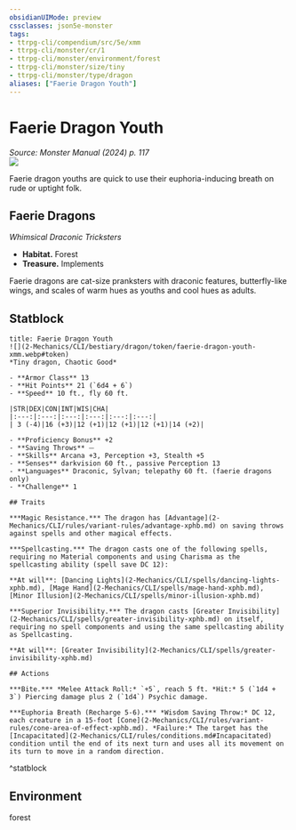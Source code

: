 ```yaml
---
obsidianUIMode: preview
cssclasses: json5e-monster
tags:
- ttrpg-cli/compendium/src/5e/xmm
- ttrpg-cli/monster/cr/1
- ttrpg-cli/monster/environment/forest
- ttrpg-cli/monster/size/tiny
- ttrpg-cli/monster/type/dragon
aliases: ["Faerie Dragon Youth"]
---
```

# Faerie Dragon Youth
*Source: Monster Manual (2024) p. 117*  
![](2-Mechanics/CLI/bestiary/dragon/img/faerie-dragons.webp#right)

Faerie dragon youths are quick to use their euphoria-inducing breath on rude or uptight folk.

## Faerie Dragons

*Whimsical Draconic Tricksters*

- **Habitat.** Forest  
- **Treasure.** Implements  

Faerie dragons are cat-size pranksters with draconic features, butterfly-like wings, and scales of warm hues as youths and cool hues as adults.

## Statblock

```ad-statblock
title: Faerie Dragon Youth
![](2-Mechanics/CLI/bestiary/dragon/token/faerie-dragon-youth-xmm.webp#token)
*Tiny dragon, Chaotic Good*

- **Armor Class** 13 
- **Hit Points** 21 (`6d4 + 6`) 
- **Speed** 10 ft., fly 60 ft.

|STR|DEX|CON|INT|WIS|CHA|
|:---:|:---:|:---:|:---:|:---:|:---:|
| 3 (-4)|16 (+3)|12 (+1)|12 (+1)|12 (+1)|14 (+2)|

- **Proficiency Bonus** +2
- **Saving Throws** ⏤
- **Skills** Arcana +3, Perception +3, Stealth +5
- **Senses** darkvision 60 ft., passive Perception 13
- **Languages** Draconic, Sylvan; telepathy 60 ft. (faerie dragons only)
- **Challenge** 1

## Traits

***Magic Resistance.*** The dragon has [Advantage](2-Mechanics/CLI/rules/variant-rules/advantage-xphb.md) on saving throws against spells and other magical effects.

***Spellcasting.*** The dragon casts one of the following spells, requiring no Material components and using Charisma as the spellcasting ability (spell save DC 12):

**At will**: [Dancing Lights](2-Mechanics/CLI/spells/dancing-lights-xphb.md), [Mage Hand](2-Mechanics/CLI/spells/mage-hand-xphb.md), [Minor Illusion](2-Mechanics/CLI/spells/minor-illusion-xphb.md)

***Superior Invisibility.*** The dragon casts [Greater Invisibility](2-Mechanics/CLI/spells/greater-invisibility-xphb.md) on itself, requiring no spell components and using the same spellcasting ability as Spellcasting.

**At will**: [Greater Invisibility](2-Mechanics/CLI/spells/greater-invisibility-xphb.md)

## Actions

***Bite.*** *Melee Attack Roll:* `+5`, reach 5 ft. *Hit:* 5 (`1d4 + 3`) Piercing damage plus 2 (`1d4`) Psychic damage.

***Euphoria Breath (Recharge 5-6).*** *Wisdom Saving Throw:* DC 12, each creature in a 15-foot [Cone](2-Mechanics/CLI/rules/variant-rules/cone-area-of-effect-xphb.md). *Failure:* The target has the [Incapacitated](2-Mechanics/CLI/rules/conditions.md#Incapacitated) condition until the end of its next turn and uses all its movement on its turn to move in a random direction.
```
^statblock

## Environment

forest